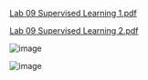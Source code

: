 [Lab 09 Supervised Learning 1.pdf](https://github.com/user-attachments/files/20183382/Lab.09.Supervised.Learning.1.pdf)

[Lab 09 Supervised Learning 2.pdf](https://github.com/user-attachments/files/20183385/Lab.09.Supervised.Learning.2.pdf)



![image](https://github.com/user-attachments/assets/41b482fb-2e61-4625-8682-79b206e2c83c)


![image](https://github.com/user-attachments/assets/b14b51a0-f514-431a-8438-787457f24579)
